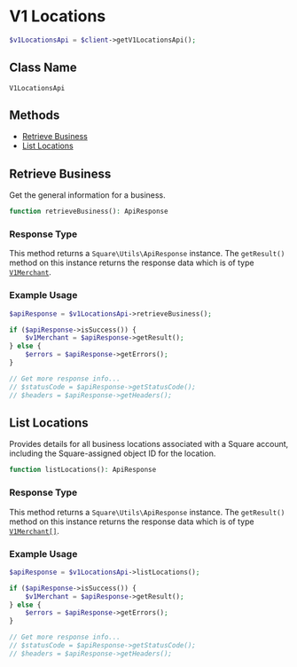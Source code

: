 # V1 Locations

```php
$v1LocationsApi = $client->getV1LocationsApi();
```

## Class Name

`V1LocationsApi`

## Methods

* [Retrieve Business](/doc/v1-locations.md#retrieve-business)
* [List Locations](/doc/v1-locations.md#list-locations)

## Retrieve Business

Get the general information for a business.

```php
function retrieveBusiness(): ApiResponse
```

### Response Type

This method returns a `Square\Utils\ApiResponse` instance. The `getResult()` method on this instance returns the response data which is of type [`V1Merchant`](/doc/models/v1-merchant.md).

### Example Usage

```php
$apiResponse = $v1LocationsApi->retrieveBusiness();

if ($apiResponse->isSuccess()) {
    $v1Merchant = $apiResponse->getResult();
} else {
    $errors = $apiResponse->getErrors();
}

// Get more response info...
// $statusCode = $apiResponse->getStatusCode();
// $headers = $apiResponse->getHeaders();
```

## List Locations

Provides details for all business locations associated with a Square
account, including the Square-assigned object ID for the location.

```php
function listLocations(): ApiResponse
```

### Response Type

This method returns a `Square\Utils\ApiResponse` instance. The `getResult()` method on this instance returns the response data which is of type [`V1Merchant[]`](/doc/models/v1-merchant.md).

### Example Usage

```php
$apiResponse = $v1LocationsApi->listLocations();

if ($apiResponse->isSuccess()) {
    $v1Merchant = $apiResponse->getResult();
} else {
    $errors = $apiResponse->getErrors();
}

// Get more response info...
// $statusCode = $apiResponse->getStatusCode();
// $headers = $apiResponse->getHeaders();
```

